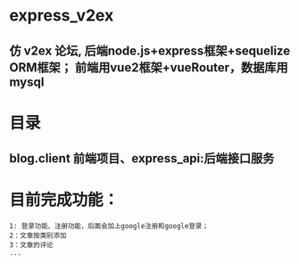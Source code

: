# express_v2ex
## 仿 v2ex 论坛, 后端node.js+express框架+sequelize ORM框架； 前端用vue2框架+vueRouter，数据库用mysql

# 目录
## blog.client 前端项目、express_api:后端接口服务

# 目前完成功能：
```
1: 登录功能、注册功能，后面会加上google注册和google登录；
2：文章按类别添加
3：文章的评论
...
```
